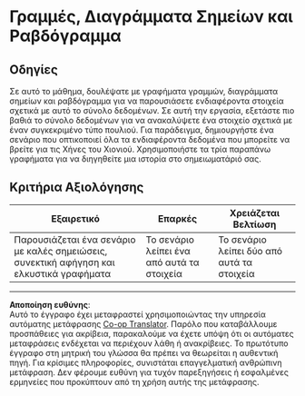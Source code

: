 <!--
CO_OP_TRANSLATOR_METADATA:
{
  "original_hash": "0ea21b6513df5ade7419c6b7d65f10b1",
  "translation_date": "2025-08-26T23:08:52+00:00",
  "source_file": "3-Data-Visualization/R/09-visualization-quantities/assignment.md",
  "language_code": "el"
}
-->
# Γραμμές, Διαγράμματα Σημείων και Ραβδόγραμμα

## Οδηγίες

Σε αυτό το μάθημα, δουλέψατε με γραφήματα γραμμών, διαγράμματα σημείων και ραβδόγραμμα για να παρουσιάσετε ενδιαφέροντα στοιχεία σχετικά με αυτό το σύνολο δεδομένων. Σε αυτή την εργασία, εξετάστε πιο βαθιά το σύνολο δεδομένων για να ανακαλύψετε ένα στοιχείο σχετικά με έναν συγκεκριμένο τύπο πουλιού. Για παράδειγμα, δημιουργήστε ένα σενάριο που οπτικοποιεί όλα τα ενδιαφέροντα δεδομένα που μπορείτε να βρείτε για τις Χήνες του Χιονιού. Χρησιμοποιήστε τα τρία παραπάνω γραφήματα για να διηγηθείτε μια ιστορία στο σημειωματάριό σας.

## Κριτήρια Αξιολόγησης

Εξαιρετικό | Επαρκές | Χρειάζεται Βελτίωση
--- | --- | -- |
Παρουσιάζεται ένα σενάριο με καλές σημειώσεις, συνεκτική αφήγηση και ελκυστικά γραφήματα | Το σενάριο λείπει ένα από αυτά τα στοιχεία | Το σενάριο λείπει δύο από αυτά τα στοιχεία

---

**Αποποίηση ευθύνης**:  
Αυτό το έγγραφο έχει μεταφραστεί χρησιμοποιώντας την υπηρεσία αυτόματης μετάφρασης [Co-op Translator](https://github.com/Azure/co-op-translator). Παρόλο που καταβάλλουμε προσπάθειες για ακρίβεια, παρακαλούμε να έχετε υπόψη ότι οι αυτόματες μεταφράσεις ενδέχεται να περιέχουν λάθη ή ανακρίβειες. Το πρωτότυπο έγγραφο στη μητρική του γλώσσα θα πρέπει να θεωρείται η αυθεντική πηγή. Για κρίσιμες πληροφορίες, συνιστάται επαγγελματική ανθρώπινη μετάφραση. Δεν φέρουμε ευθύνη για τυχόν παρεξηγήσεις ή εσφαλμένες ερμηνείες που προκύπτουν από τη χρήση αυτής της μετάφρασης.
